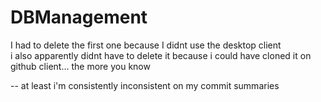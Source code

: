 # DBManagement
I had to delete the first one because I didnt use the desktop client<br>
i also apparently didnt have to delete it because i could have cloned it on github client... the more you know


-- at least i'm consistently inconsistent on my commit summaries
